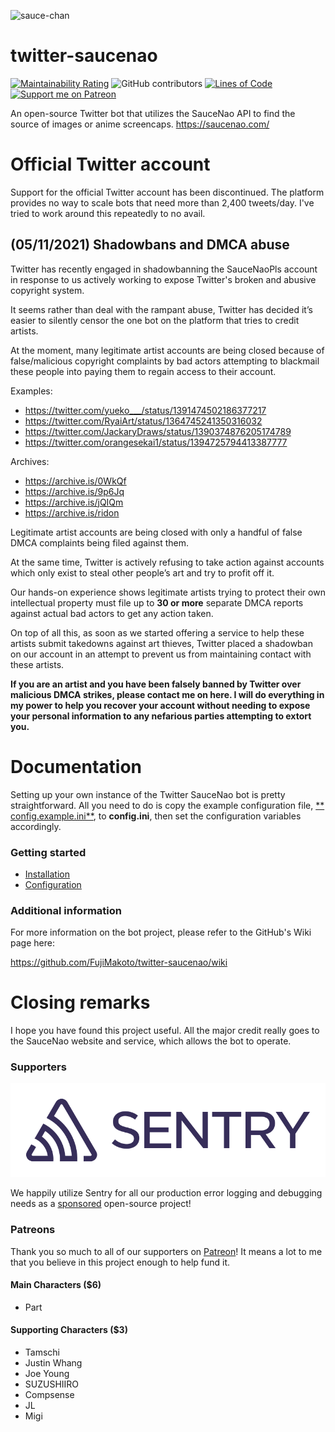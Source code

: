 ![sauce-chan](https://i.imgur.com/9L4zCM7.png)

# twitter-saucenao

[![Maintainability Rating](https://sonarcloud.io/api/project_badges/measure?project=FujiMakoto_twitter-saucenao&metric=sqale_rating)](https://sonarcloud.io/dashboard?id=FujiMakoto_twitter-saucenao) ![GitHub contributors](https://img.shields.io/github/contributors/fujimakoto/twitter-saucenao) [![Lines of Code](https://sonarcloud.io/api/project_badges/measure?project=FujiMakoto_twitter-saucenao&metric=ncloc)](https://sonarcloud.io/dashboard?id=FujiMakoto_twitter-saucenao) [![Support me on Patreon](https://img.shields.io/endpoint.svg?url=https%3A%2F%2Fshieldsio-patreon.vercel.app%2Fapi%3Fusername%3Dsaucebot%26type%3Dpledges&style=flat)](https://patreon.com/saucebot)

An open-source Twitter bot that utilizes the SauceNao API to find the source of images or anime screencaps.
https://saucenao.com/

# Official Twitter account

Support for the official Twitter account has been discontinued. The platform provides no way to scale bots that need more than 2,400 tweets/day. I've tried to work around this repeatedly to no avail.

## (05/11/2021) Shadowbans and DMCA abuse

Twitter has recently engaged in shadowbanning the SauceNaoPls account in response to us actively working to expose Twitter's broken and abusive copyright system.

It seems rather than deal with the rampant abuse, Twitter has decided it’s easier to silently censor the one bot on the platform that tries to credit artists.

At the moment, many legitimate artist accounts are being closed because of false/malicious copyright complaints by bad actors attempting to blackmail these people into paying them to regain access to their account.

Examples:

* https://twitter.com/yueko___/status/1391474502186377217
* https://twitter.com/RyaiArt/status/1364745241350316032
* https://twitter.com/JackaryDraws/status/1390374876205174789
* https://twitter.com/orangesekai1/status/1394725794413387777

Archives:

* https://archive.is/0WkQf
* https://archive.is/9p6Jq
* https://archive.is/jQIQm
* https://archive.is/ridon

Legitimate artist accounts are being closed with only a handful of false DMCA complaints being filed against them.

At the same time, Twitter is actively refusing to take action against accounts which only exist to steal other people’s
art and try to profit off it.

Our hands-on experience shows legitimate artists trying to protect their own intellectual property must file up to **30
or more** separate DMCA reports against actual bad actors to get any action taken.

On top of all this, as soon as we started offering a service to help these artists submit takedowns against art thieves,
Twitter placed a shadowban on our account in an attempt to prevent us from maintaining contact with these artists.

**If you are an artist and you have been falsely banned by Twitter over malicious DMCA strikes, please contact me on here. I will do everything in my power to help you recover your account without needing to expose your personal information to any nefarious parties attempting to extort you.**


# Documentation

Setting up your own instance of the Twitter SauceNao bot is pretty straightforward. All you need to do is copy the
example configuration file, [**
config.example.ini**](https://github.com/FujiMakoto/twitter-saucenao/blob/master/config.example.ini), to **config.ini**,
then set the configuration variables accordingly.

### Getting started

* [Installation](https://github.com/FujiMakoto/twitter-saucenao/wiki/Installation)
* [Configuration](https://github.com/FujiMakoto/twitter-saucenao/wiki/Configuration)

### Additional information

For more information on the bot project, please refer to the GitHub's Wiki page here:

https://github.com/FujiMakoto/twitter-saucenao/wiki

# Closing remarks

I hope you have found this project useful. All the major credit really goes to the SauceNao website and service, which
allows the bot to operate.

### Supporters

![Sentry](./sentry.svg)

We happily utilize Sentry for all our production error logging and debugging needs as
a [sponsored](https://sentry.io/for/good/) open-source project!

### Patreons

Thank you so much to all of our supporters on [Patreon](https://www.patreon.com/saucebot)! It means a lot to me that you
believe in this project enough to help fund it.

#### Main Characters ($6)

* Part

#### Supporting Characters ($3)

* Tamschi
* Justin Whang
* Joe Young
* SUZUSHIIRO
* Compsense
* JL
* Migi
